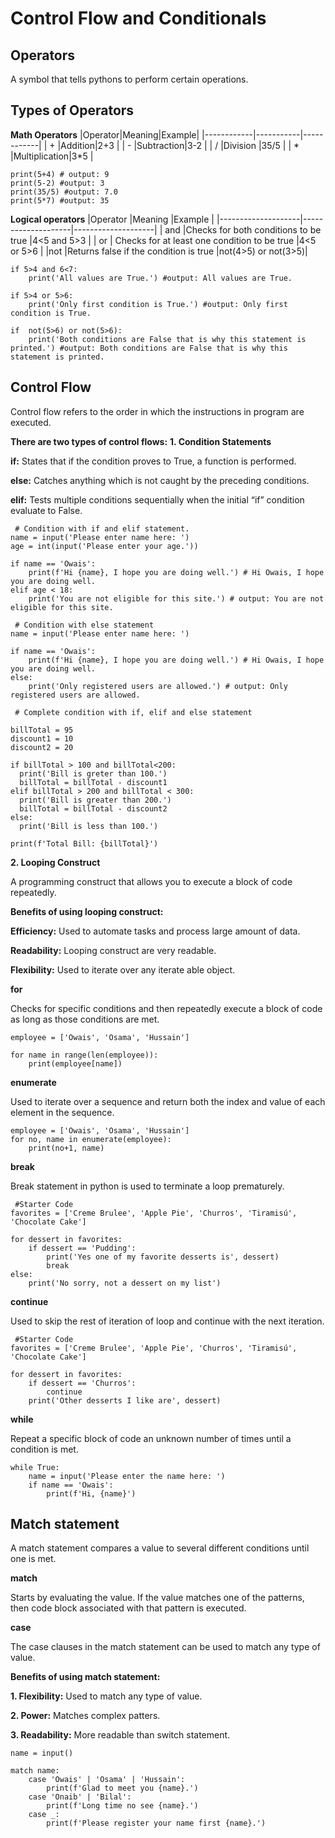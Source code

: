 # Control Flow and Conditionals

## Operators
A symbol that tells pythons to perform certain operations.


## Types of Operators

**Math Operators**
|Operator|Meaning|Example|
|------------|-----------|------------|
| +	     |Addition|2+3        	|
| -	     |Subtraction|3-2	|
| /	     |Division	|35/5	|
| *	     |Multiplication|3*5	|

```
print(5+4) # output: 9
print(5-2) #output: 3
print(35/5) #output: 7.0
print(5*7) #output: 35
```


**Logical operators**
|Operator	|Meaning	|Example	|
|--------------------|--------------------|--------------------|
| and 		|Checks for both conditions to be true		|4<5 and 5>3	|
| or 		| Checks for at least one condition to be true	|4<5 or 5>6	|
|not 		|Returns false if the condition is true		|not(4>5) or not(3>5)|

```
if 5>4 and 6<7:
    print('All values are True.') #output: All values are True.

if 5>4 or 5>6:
    print('Only first condition is True.') #output: Only first condition is True.

if  not(5>6) or not(5>6):
    print('Both conditions are False that is why this statement is printed.') #output: Both conditions are False that is why this statement is printed.
```


## Control Flow
Control flow refers to the order in which the instructions in program are executed.

**There are two types of control flows:**
**1. Condition Statements**

**if:** States that if the condition proves to True, a function is performed.

**else:** Catches anything which is not caught by the preceding conditions.

**elif:** Tests multiple conditions sequentially when the initial “if” condition evaluate to False.

```
 # Condition with if and elif statement.
name = input('Please enter name here: ')
age = int(input('Please enter your age.'))

if name == 'Owais':
    print(f'Hi {name}, I hope you are doing well.') # Hi Owais, I hope you are doing well.
elif age < 18:
    print('You are not eligible for this site.') # output: You are not eligible for this site.

 # Condition with else statement
name = input('Please enter name here: ')

if name == 'Owais':
    print(f'Hi {name}, I hope you are doing well.') # Hi Owais, I hope you are doing well.
else:
    print('Only registered users are allowed.') # output: Only registered users are allowed.
 
 # Complete condition with if, elif and else statement

billTotal = 95
discount1 = 10 
discount2 = 20 

if billTotal > 100 and billTotal<200:
  print('Bill is greter than 100.')
  billTotal = billTotal - discount1
elif billTotal > 200 and billTotal < 300:
  print('Bill is greater than 200.')
  billTotal = billTotal - discount2
else:
  print('Bill is less than 100.')

print(f'Total Bill: {billTotal}')

```


**2. Looping Construct**

A programming construct that allows you to execute a block of code repeatedly.


**Benefits of using looping construct:**


**Efficiency:** Used to automate tasks and process large amount of data.

**Readability:** Looping construct are very readable.

**Flexibility:** Used to iterate over any iterate able object.


**for** 

Checks for specific conditions and then repeatedly execute a block of code as long as those conditions are met.
```
employee = ['Owais', 'Osama', 'Hussain']

for name in range(len(employee)):
    print(employee[name])
```


**enumerate**

Used to iterate over a sequence and return both the index and value of each element in the sequence.
```
employee = ['Owais', 'Osama', 'Hussain']
for no, name in enumerate(employee):
    print(no+1, name)
```


**break** 

Break statement in python is used to terminate a loop prematurely.
```
 #Starter Code
favorites = ['Creme Brulee', 'Apple Pie', 'Churros', 'Tiramisú', 'Chocolate Cake']

for dessert in favorites:
    if dessert == 'Pudding':
        print('Yes one of my favorite desserts is', dessert)
        break 
else:
    print('No sorry, not a dessert on my list')
```


**continue** 

Used to skip the rest of iteration of loop and continue with the next iteration.
```
 #Starter Code
favorites = ['Creme Brulee', 'Apple Pie', 'Churros', 'Tiramisú', 'Chocolate Cake']

for dessert in favorites:
    if dessert == 'Churros':
        continue
    print('Other desserts I like are', dessert)
```


**while** 

Repeat a specific block of code an unknown number of times until a condition is met.

```
while True:
    name = input('Please enter the name here: ')
    if name == 'Owais':
        print(f'Hi, {name}')
```


## Match statement
A match statement compares a value to several different conditions until one is met.


**match**

Starts by evaluating the value. If the value matches one of the patterns, then code block associated with that pattern is executed.


**case**

The case clauses in the match statement can be used to match any type of value.


**Benefits of using match statement:**

**1. Flexibility:** Used to match any type of value.

**2. Power:** Matches complex patters.

**3. Readability:** More readable than switch statement.

```
name = input()

match name:
    case 'Owais' | 'Osama' | 'Hussain':
        print(f'Glad to meet you {name}.')
    case 'Onaib' | 'Bilal':
        print(f'Long time no see {name}.')
    case _:
        print(f'Please register your name first {name}.')
```
